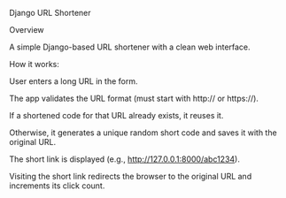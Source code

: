 Django URL Shortener 

Overview

A simple Django-based URL shortener with a clean web interface.

How it works:

User enters a long URL in the form.

The app validates the URL format (must start with http:// or https://).

If a shortened code for that URL already exists, it reuses it.

Otherwise, it generates a unique random short code and saves it with the original URL.

The short link is displayed (e.g., http://127.0.0.1:8000/abc1234).

Visiting the short link redirects the browser to the original URL and increments its click count.
